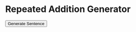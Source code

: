 <html lang="en">
<head>
    <meta charset="UTF-8">
    <meta name="viewport" content="width=device-width, initial-scale=1.0">
    <title>Repeated Addition Generator</title>
    <link rel="stylesheet" href="styles.css">
</head>
<body>
    <div class="container">
        <h1>Repeated Addition Generator</h1>
        <button id="generate">Generate Sentence</button>
        <button id="reveal" style="display:none;">Reveal Answer</button>
        <p id="addition-sentence"></p>
        <p id="multiplication-equation"></p>
    </div>
    <script src="script.js"></script>
</body>
</html>

